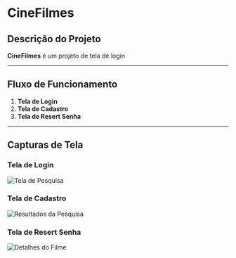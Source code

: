 # CineFilmes

## Descrição do Projeto

**CineFilmes** é um projeto de tela de login

---

## Fluxo de Funcionamento

1. **Tela de Login**
2. **Tela de Cadastro**
3. **Tela de Resert Senha**
---

## Capturas de Tela

### Tela de Login
![Tela de Pesquisa](screenshot1.png)

### Tela de Cadastro
![Resultados da Pesquisa](screenshot2.png)

### Tela de Resert Senha
![Detalhes do Filme](screenshot3.png)
